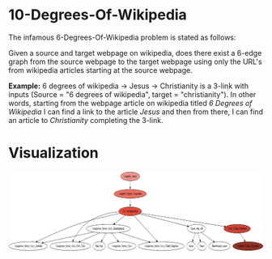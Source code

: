# 10-Degrees-Of-Wikipedia

The infamous 6-Degrees-Of-Wikipedia problem is stated as follows:

Given a source and target webpage on wikipedia, does there exist a 6-edge graph from the source webpage to the target webpage using only the URL's from wikipedia articles starting at the source webpage.

**Example:** 6 degrees of wikipedia -> Jesus -> Christianity is a 3-link with inputs (Source = "6 degrees of wikipedia", target = "christianity"). In other words, starting from the webpage article on wikipedia titled *6 Degrees of Wikipedia* I can find a link to the article *Jesus* and then from there, I can find an article to *Christianity* completing the 3-link.

# Visualization
![Example](src/DegreesOfWiki_graphGit.png)


